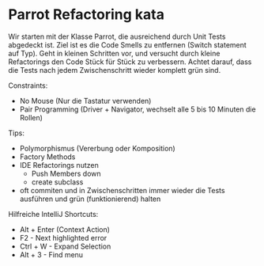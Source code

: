 # Parrot Refactoring kata

Wir starten mit der Klasse Parrot, die ausreichend durch Unit Tests abgedeckt ist.
Ziel ist es die Code Smells zu entfernen (Switch statement auf Typ).
Geht in kleinen Schritten vor, und versucht durch kleine Refactorings den Code Stück für Stück zu verbessern.
Achtet darauf, dass die Tests nach jedem Zwischenschritt wieder komplett grün sind.

Constraints:
- No Mouse (Nur die Tastatur verwenden)
- Pair Programming (Driver + Navigator, wechselt alle 5 bis 10 Minuten die Rollen)

Tips:
- Polymorphismus (Vererbung oder Komposition)
- Factory Methods
- IDE Refactorings nutzen
    - Push Members down
    - create subclass
- oft commiten und in Zwischenschritten immer wieder die Tests ausführen und grün (funktionierend) halten

Hilfreiche IntelliJ Shortcuts:
- Alt + Enter (Context Action)
- F2 - Next highlighted error
- Ctrl + W - Expand Selection
- Alt + 3 - Find menu
